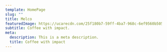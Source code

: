 ```yaml
---
template: HomePage
slug: ""
title: Melco
featuredImage: https://ucarecdn.com/25f180b7-59ff-4ba7-968c-6ef9560b5056/
subtitle: Coffee with impact.
meta:
  description: This is a meta description.
  title: Coffee with impact
---
```



[](https://app.netlify.com/start/deploy?repository=https://github.com/thriveweb/yellowcake&stack=cms)